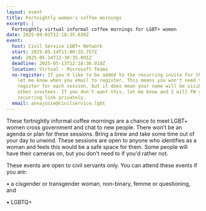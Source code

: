 ```yaml
---
layout: event
title: Fortnightly women's coffee mornings
excerpt: |
  Fortnightly virtual informal coffee mornings for LGBT+ women
date: 2025-04-01T12:18:35.636Z
event:
  host: Civil Service LGBT+ Network
  start: 2025-05-14T11:00:35.757Z
  end: 2025-05-14T11:30:35.891Z
  deadline: 2025-05-13T12:18:36.018Z
  location: Virtual - Microsoft Teams
  no-register: If you'd like to be added to the recurring invite for these please
    let me know when you email to register. This means you won't need to
    register for each session, but it does mean your name will be visible to
    other invitees. If you don't want this, let me know and I will FW you the
    recurring link privately.
  email: annajosie@civilservice.lgbt
---
```

These fortnightly informal coffee mornings are a chance to meet LGBT+ women cross government and chat to new people. There won’t be an agenda or plan for these sessions. Bring a brew and take some time out of your day to unwind. These sessions are open to anyone who identifies as a woman and feels this would be a safe space for them. Some people will have their cameras on, but you don't need to if you'd rather not.

These events are open to civil servants only. You can attend these events if you are:

• a cisgender or transgender woman, non-binary, femme or questioning, and

• LGBTQ+